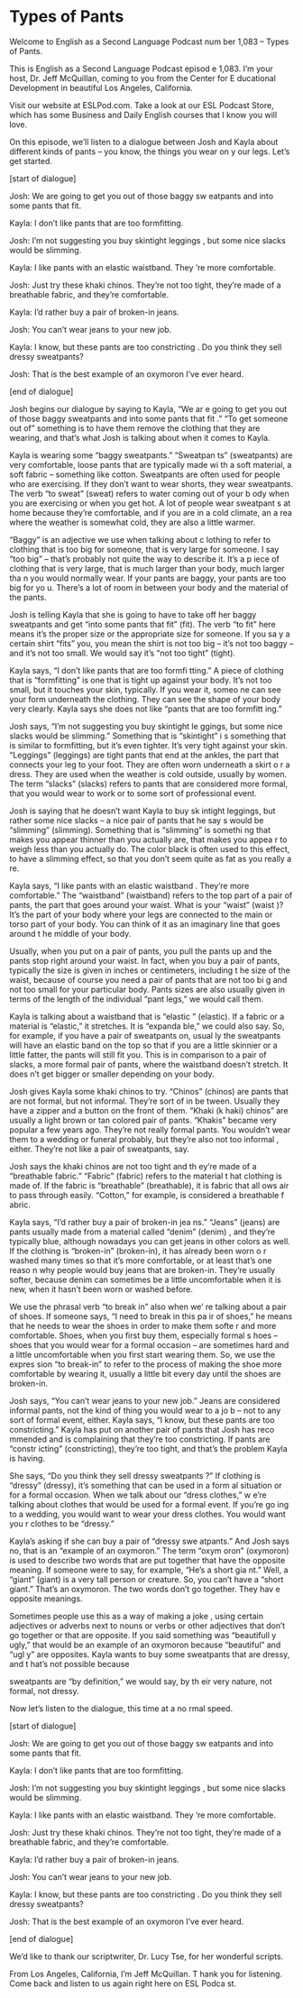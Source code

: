 # Types of Pants

Welcome to English as a Second Language Podcast num ber 1,083 – Types of Pants.  

This is English as a Second Language Podcast episod e 1,083. I’m your host, Dr. Jeff McQuillan, coming to you from the Center for E ducational Development in beautiful Los Angeles, California. 

Visit our website at ESLPod.com. Take a look at our  ESL Podcast Store, which has some Business and Daily English courses that I know you will love. 

On this episode, we’ll listen to a dialogue between  Josh and Kayla about different kinds of pants – you know, the things you wear on y our legs. Let’s get started.  

[start of dialogue] 

Josh: We are going to get you out of those baggy sw eatpants and into some pants that fit. 

Kayla: I don’t like pants that are too formfitting.   

Josh: I’m not suggesting you buy skintight leggings , but some nice slacks would be slimming. 

Kayla: I like pants with an elastic waistband. They ’re more comfortable. 

Josh: Just try these khaki chinos. They’re not too tight, they’re made of a breathable fabric, and they’re comfortable. 

Kayla: I’d rather buy a pair of broken-in jeans. 

Josh: You can’t wear jeans to your new job.  

Kayla: I know, but these pants are too constricting . Do you think they sell dressy sweatpants? 

Josh: That is the best example of an oxymoron I’ve ever heard. 

[end of dialogue] 

Josh begins our dialogue by saying to Kayla, “We ar e going to get you out of those baggy sweatpants and into some pants that fit .” “To get someone out of” something is to have them remove the clothing that they are wearing, and that’s what Josh is talking about when it comes to Kayla.  

Kayla is wearing some “baggy sweatpants.” “Sweatpan ts” (sweatpants) are very comfortable, loose pants that are typically made wi th a soft material, a soft fabric – something like cotton. Sweatpants are often used for people who are exercising. If they don’t want to wear shorts, they  wear sweatpants. The verb “to sweat” (sweat) refers to water coming out of your b ody when you are exercising or when you get hot. A lot of people wear sweatpant s at home because they’re comfortable, and if you are in a cold climate, an a rea where the weather is somewhat cold, they are also a little warmer.  

“Baggy” is an adjective we use when talking about c lothing to refer to clothing that is too big for someone, that is very large for  someone. I say “too big” – that’s probably not quite the way to describe it. It’s a p iece of clothing that is very large, that is much larger than your body, much larger tha n you would normally wear. If your pants are baggy, your pants are too big for yo u. There’s a lot of room in between your body and the material of the pants.  

Josh is telling Kayla that she is going to have to take off her baggy sweatpants and get “into some pants that fit” (fit). The verb “to fit” here means it’s the proper size or the appropriate size for someone. If you sa y a certain shirt “fits” you, you mean the shirt is not too big – it’s not too baggy – and it’s not too small. We would say it’s “not too tight” (tight).  

Kayla says, “I don’t like pants that are too formfi tting.” A piece of clothing that is “formfitting” is one that is tight up against your body. It’s not too small, but it touches your skin, typically. If you wear it, someo ne can see your form underneath the clothing. They can see the shape of your body very clearly. Kayla says she does not like “pants that are too formfitt ing.”  

Josh says, “I’m not suggesting you buy skintight le ggings, but some nice slacks would be slimming.” Something that is “skintight” i s something that is similar to formfitting, but it’s even tighter. It’s very tight  against your skin. “Leggings” (leggings) are tight pants that end at the ankles, the part that connects your leg to your foot. They are often worn underneath a skirt o r a dress. They are used when the weather is cold outside, usually by women. The term “slacks” (slacks) refers to pants that are considered more formal, that you would wear to work or to some sort of professional event.  

Josh is saying that he doesn’t want Kayla to buy sk intight leggings, but rather some nice slacks – a nice pair of pants that he say s would be “slimming” (slimming). Something that is “slimming” is somethi ng that makes you appear thinner than you actually are, that makes you appea r to weigh less than you actually do. The color black is often used to this effect, to have a slimming effect, so that you don’t seem quite as fat as you really a re.  

Kayla says, “I like pants with an elastic waistband . They’re more comfortable.” The “waistband” (waistband) refers to the top part of a pair of pants, the part that goes around your waist. What is your “waist” (waist )? It’s the part of your body where your legs are connected to the main or torso part of your body. You can think of it as an imaginary line that goes around t he middle of your body.  

Usually, when you put on a pair of pants, you pull the pants up and the pants stop right around your waist. In fact, when you buy  a pair of pants, typically the size is given in inches or centimeters, including t he size of the waist, because of course you need a pair of pants that are not too bi g and not too small for your particular body. Pants sizes are also usually given  in terms of the length of the individual “pant legs,” we would call them. 

Kayla is talking about a waistband that is “elastic ” (elastic). If a fabric or a material is “elastic,” it stretches. It is “expanda ble,” we could also say. So, for example, if you have a pair of sweatpants on, usual ly the sweatpants will have an elastic band on the top so that if you are a little  skinnier or a little fatter, the pants will still fit you. This is in comparison to a pair  of slacks, a more formal pair of pants, where the waistband doesn’t stretch. It does n’t get bigger or smaller depending on your body.  

Josh gives Kayla some khaki chinos to try. “Chinos”  (chinos) are pants that are not formal, but not informal. They’re sort of in be tween. Usually they have a zipper and a button on the front of them. “Khaki (k haki) chinos” are usually a light brown or tan colored pair of pants. “Khakis” became  very popular a few years ago. They’re not really formal pants. You wouldn’t wear them to a wedding or funeral probably, but they’re also not too informal , either. They’re not like a pair of sweatpants, say.  

Josh says the khaki chinos are not too tight and th ey’re made of a “breathable fabric.” “Fabric” (fabric) refers to the material t hat clothing is made of. If the fabric is “breathable” (breathable), it is fabric that all ows air to pass through easily. “Cotton,” for example, is considered a breathable f abric.  

Kayla says, “I’d rather buy a pair of broken-in jea ns.” “Jeans” (jeans) are pants usually made from a material called “denim” (denim) , and they’re typically blue, although nowadays you can get jeans in other colors  as well. If the clothing is “broken-in” (broken-in), it has already been worn o r washed many times so that it’s more comfortable, or at least that’s one reaso n why people would buy jeans that are broken-in. They’re usually softer, because  denim can sometimes be a little uncomfortable when it is new, when it hasn’t  been worn or washed before.  

We use the phrasal verb “to break in” also when we’ re talking about a pair of shoes. If someone says, “I need to break in this pa ir of shoes,” he means that he needs to wear the shoes in order to make them softe r and more comfortable. Shoes, when you first buy them, especially formal s hoes – shoes that you would wear for a formal occasion – are sometimes hard and  a little uncomfortable when you first start wearing them. So, we use the expres sion “to break-in” to refer to the process of making the shoe more comfortable by wearing it, usually a little bit every day until the shoes are broken-in.  

Josh says, “You can’t wear jeans to your new job.” Jeans are considered informal pants, not the kind of thing you would wear to a jo b – not to any sort of formal event, either. Kayla says, “I know, but these pants  are too constricting.” Kayla has put on another pair of pants that Josh has reco mmended and is complaining that they’re too constricting. If pants are “constr icting” (constricting), they’re too tight, and that’s the problem Kayla is having.  

She says, “Do you think they sell dressy sweatpants ?” If clothing is “dressy” (dressy), it’s something that can be used in a form al situation or for a formal occasion. When we talk about our “dress clothes,” w e’re talking about clothes that would be used for a formal event. If you’re go ing to a wedding, you would want to wear your dress clothes. You would want you r clothes to be “dressy.”  

Kayla’s asking if she can buy a pair of “dressy swe atpants.” And Josh says no, that is an “example of an oxymoron.” The term “oxym oron” (oxymoron) is used to describe two words that are put together that have the opposite meaning. If someone were to say, for example, “He’s a short gia nt.” Well, a “giant” (giant) is a very tall person or creature. So, you can’t have a “short giant.” That’s an oxymoron. The two words don’t go together. They hav e opposite meanings.  

Sometimes people use this as a way of making a joke , using certain adjectives or adverbs next to nouns or verbs or other adjectives that don’t go together or that are opposite. If you said something was “beautifull y ugly,” that would be an example of an oxymoron because “beautiful” and “ugl y” are opposites. Kayla wants to buy some sweatpants that are dressy, and t hat’s not possible because  

sweatpants are “by definition,” we would say, by th eir very nature, not formal, not dressy.  

Now let’s listen to the dialogue, this time at a no rmal speed. 

[start of dialogue] 

Josh: We are going to get you out of those baggy sw eatpants and into some pants that fit. 

Kayla: I don’t like pants that are too formfitting.   

Josh: I’m not suggesting you buy skintight leggings , but some nice slacks would be slimming. 

Kayla: I like pants with an elastic waistband. They ’re more comfortable. 

Josh: Just try these khaki chinos. They’re not too tight, they’re made of a breathable fabric, and they’re comfortable. 

Kayla: I’d rather buy a pair of broken-in jeans. 

Josh: You can’t wear jeans to your new job.  

Kayla: I know, but these pants are too constricting . Do you think they sell dressy sweatpants? 

Josh: That is the best example of an oxymoron I’ve ever heard. 

[end of dialogue] 

We’d like to thank our scriptwriter, Dr. Lucy Tse, for her wonderful scripts.  

From Los Angeles, California, I’m Jeff McQuillan. T hank you for listening. Come back and listen to us again right here on ESL Podca st.  

